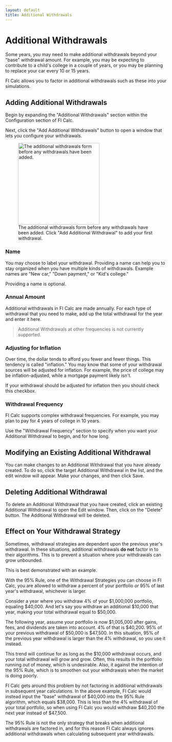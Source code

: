 ```yaml
---
layout: default
title: Additional Withdrawals
---
```


# Additional Withdrawals

Some years, you may need to make additional withdrawals beyond your "base"
withdrawal amount. For example, you may be expecting to contribute to a child's
college in a couple of years, or you may be planning to replace your car every
10 or 15 years.

FI Calc allows you to factor in additional withdrawals such as these into your
simulations.

## Adding Additional Withdrawals

Begin by expanding the "Additional Withdrawals" section within the Configuration
section of FI Calc.

Next, click the "Add Additional Withdrawals" button to open a window that lets
you configure your withdrawals.

<figure>
    <img width="254px" src="/images/configuration-additional-withdrawals.jpg" alt="The additional withdrawals form before any withdrawals have been added.">
    <figcaption>The additional withdrawals form before any withdrawals have been added. Click "Add Additional Withdrawal" to add your first withdrawal.</figcaption>
</figure>

### Name

You may choose to label your withdrawal. Providing a name can help you to stay
organized when you have multiple kinds of withdrawals. Example names are "New
car," "Down payment," or "Kid's college."

Providing a name is optional.

### Annual Amount

Additional withdrawals in FI Calc are made annually. For each type of withdrawal
that you need to make, add up the total withdrawal for the year and enter it
here.

> Additional Withdrawals at other frequencies is not currently supported.

### Adjusting for Inflation

Over time, the dollar tends to afford you fewer and fewer things. This tendency
is called "inflation." You may know that some of your withdrawal sources will be
adjusted for inflation. For example, the price of college may be
inflation-adjusted, while a mortgage payment likely isn't.

If your withdrawal should be adjusted for inflation then you should check this
checkbox.

### Withdrawal Frequency

FI Calc supports complex withdrawal frequencies. For example, you may plan to
pay for 4 years of college in 10 years.

Use the "Withdrawal Frequency" section to specify when you want your Additional
Withdrawal to begin, and for how long.

## Modifying an Existing Additional Withdrawal

You can make changes to an Additional Withdrawal that you have already created.
To do so, click the target Additional Withdrawal in the list, and the edit
window will appear. Make your changes, and then click Save.

## Deleting Additional Withdrawal

To delete an Additional Withdrawal that you have created, click an existing
Additional Withdrawal to open the Edit window. Then, click on the "Delete"
button. The Additional Withdrawal will be deleted.

## Effect on Your Withdrawal Strategy

Sometimes, withdrawal strategies are dependent upon the previous year's
withdrawal. In these situations, additional withdrawals **do not** factor in to
their algorithms. This is to prevent a situation where your withdrawals can grow
unbounded.

This is best demonstrated with an example.

With the 95% Rule, one of the Withdrawal Strategies you can choose in FI Calc,
you are allowed to withdraw a percent of your portfolio _or_ 95% of last year's
withdrawal, whichever is larger.

Consider a year where you withdraw 4% of your
$1,000,000 portfolio, equaling $40,000. And let's say you withdraw an additional
\$10,000 that year, making your total withdrawal equal to \$50,000.

The following year, assume your portfolio is now \$1,005,000 after gains, fees,
and dividends are taken into account. 4% of that is
$40,200. 95% of your previous withdrawal of $50,000 is \$47,500. In this
situation, 95% of the previous year withdrawal is larger than the 4% withdrawal,
so you use it instead.

This trend will continue for as long as the \$10,000 withdrawal occurs, and your
total withdrawal will grow and grow. Often, this results in the portfolio
running out of money, which is undesirable. Also, it against the intention of
the 95% Rule, which is to smoothen out your withdrawals when the market is doing
poorly.

FI Calc gets around this problem by not factoring in additional withdrawals in
subsequent year calculations. In the above example, FI Calc would instead input
the "base" withdrawal of
$40,000
into the 95% Rule algorithm, which equals
$38,000. This is less than the
4% withdrawal of your total portfolio, so when using FI Calc you would withdraw
\$40,200 the next year instead of \$47,500.

The 95% Rule is not the only strategy that breaks when additional withdrawals
are factored in, and for this reason FI Calc always ignores additional
withdrawals when calculating subsequent year withdrawals.
